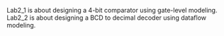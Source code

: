 Lab2_1 is about designing a 4-bit comparator using gate-level modeling.\
Lab2_2 is about designing a BCD to decimal decoder using dataflow modeling.
